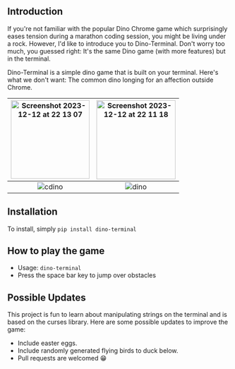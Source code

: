 ## Introduction

If you're not familiar with the popular Dino Chrome game which surprisingly eases tension during a marathon coding session, you might be living under a rock. However, I'd like to introduce you to Dino-Terminal. Don't worry too much, you guessed right: It's the same Dino game (with more features) but in the terminal. 

Dino-Terminal is a simple dino game that is built on your terminal.
Here's what we don't want: The common dino longing for an affection outside Chrome.

| <img width="178" alt="Screenshot 2023-12-12 at 22 13 07" src="https://github.com/nelsonifechukwu/dino-terminal/assets/44223263/8c91e7db-9587-4e44-b863-e977f7481bdb">  | <img width="179" alt="Screenshot 2023-12-12 at 22 11 18" src="https://github.com/nelsonifechukwu/dino-terminal/assets/44223263/fc59de75-1104-47f1-b9f8-b4e17fd75b66"> |
:--------:|:--------:
![cdino](https://github.com/nelsonifechukwu/dino-terminal/assets/44223263/1083a758-3b4f-4b84-b2a6-27dbd4a82335)  |  ![dino](https://github.com/nelsonifechukwu/dino-terminal/assets/44223263/4c0001bd-9263-4c53-bb75-b3b88b65aeb1)

## Installation
To install, simply ```pip install dino-terminal``` 

## How to play the game
- Usage: ```dino-terminal```
- Press the space bar key to jump over obstacles

## Possible Updates
This project is fun to learn about manipulating strings on the terminal and is based on the curses library. Here are some possible updates to improve the game:

- Include easter eggs.
- Include randomly generated flying birds to duck below.
- Pull requests are welcomed 😁

